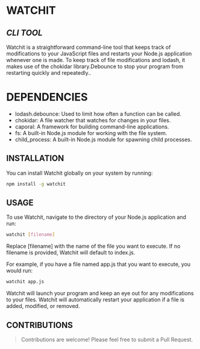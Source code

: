 # WATCHIT
## _CLI TOOL_

Watchit is a straightforward command-line tool that keeps track of modifications to your JavaScript files and restarts your Node.js application whenever one is made. To keep track of file modifications and lodash, it makes use of the chokidar library.Debounce to stop your program from restarting quickly and repeatedly..

# DEPENDENCIES

- lodash.debounce: Used to limit how often a function can be called.
- chokidar: A file watcher that watches for changes in your files.
- caporal: A framework for building command-line applications.
- fs: A built-in Node.js module for working with the file system.
- child_process: A built-in Node.js module for spawning child processes.

## INSTALLATION

You can install Watchit globally on your system by running:
```sh
npm install -g watchit
```
## USAGE
To use Watchit, navigate to the directory of your Node.js application and run:
```sh
watchit [filename]
```
Replace [filename] with the name of the file you want to execute. If no filename is provided, Watchit will default to index.js.

For example, if you have a file named app.js that you want to execute, you would run:
```sh
watchit app.js
```
Watchit will launch your program and keep an eye out for any modifications to your files. Watchit will automatically restart your application if a file is added, modified, or removed.


## CONTRIBUTIONS
> Contributions are welcome! Please feel free to submit a Pull Request.
